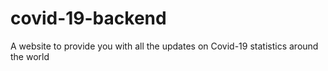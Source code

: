 # covid-19-backend

A website to provide you with all the updates on Covid-19 statistics around the world
